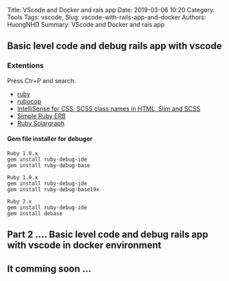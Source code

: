 Title: VScode and Docker and rais app
Date: 2019-03-06 10:20
Category: Tools
Tags: vscode, 
Slug: vscode-with-rails-app-and-docker
Authors: HuongNHD
Summary: VScode and Docker and rais app
## Basic level code and debug rails app with vscode
### Extentions 
Press Ctr+P and search: 
- [ruby](https://marketplace.visualstudio.com/items?itemName=rebornix.Ruby)
- [rubocop](https://marketplace.visualstudio.com/items?itemName=misogi.ruby-rubocop)
- [IntelliSense for CSS, SCSS class names in HTML, Slim and SCSS ](https://marketplace.visualstudio.com/items?itemName=gencer.html-slim-scss-css-class-completion)
- [Simple Ruby ERB](https://marketplace.visualstudio.com/items?itemName=vortizhe.simple-ruby-erb)
- [Ruby Solargraph](https://marketplace.visualstudio.com/items?itemName=castwide.solargraph)

#### Gem file installer for debuger
```
Ruby 1.8.x
gem install ruby-debug-ide
gem install ruby-debug-base

Ruby 1.9.x
gem install ruby-debug-ide
gem install ruby-debug-base19x

Ruby 2.x
gem install ruby-debug-ide
gem install debase
```

## Part 2 .... Basic level code and debug rails app with vscode in docker environment
 It comming soon ...
---
